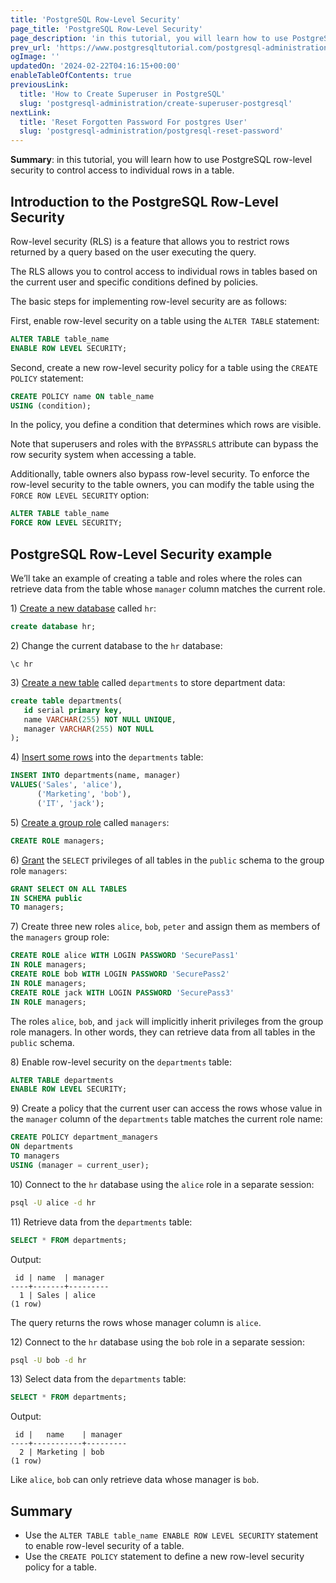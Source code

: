 ```yaml
---
title: 'PostgreSQL Row-Level Security'
page_title: 'PostgreSQL Row-Level Security'
page_description: 'in this tutorial, you will learn how to use PostgreSQL row-level security to control access to individual rows in a table.'
prev_url: 'https://www.postgresqltutorial.com/postgresql-administration/postgresql-row-level-security/'
ogImage: ''
updatedOn: '2024-02-22T04:16:15+00:00'
enableTableOfContents: true
previousLink:
  title: 'How to Create Superuser in PostgreSQL'
  slug: 'postgresql-administration/create-superuser-postgresql'
nextLink:
  title: 'Reset Forgotten Password For postgres User'
  slug: 'postgresql-administration/postgresql-reset-password'
---
```


**Summary**: in this tutorial, you will learn how to use PostgreSQL row\-level security to control access to individual rows in a table.

<CTA title="Looking to use Postgres RLS?" description="<a href='/docs/guides/neon-authorize'>Neon Authorize</a> uses the open-source <a href='https://github.com/crialabs/pg_session_jwt'>pg_session_jwt</a> extension to help you write RLS policies that map to your app's or service's auth." buttonText="Learn More" buttonUrl="/docs/guides/neon-authorize" />

## Introduction to the PostgreSQL Row\-Level Security

Row\-level security (RLS) is a feature that allows you to restrict rows returned by a query based on the user executing the query.

The RLS allows you to control access to individual rows in tables based on the current user and specific conditions defined by policies.

The basic steps for implementing row\-level security are as follows:

First, enable row\-level security on a table using the `ALTER TABLE` statement:

```sql
ALTER TABLE table_name
ENABLE ROW LEVEL SECURITY;
```

Second, create a new row\-level security policy for a table using the `CREATE POLICY` statement:

```sql
CREATE POLICY name ON table_name
USING (condition);
```

In the policy, you define a condition that determines which rows are visible.

Note that superusers and roles with the `BYPASSRLS` attribute can bypass the row security system when accessing a table.

Additionally, table owners also bypass row\-level security. To enforce the row\-level security to the table owners, you can modify the table using the `FORCE ROW LEVEL SECURITY` option:

```sql
ALTER TABLE table_name
FORCE ROW LEVEL SECURITY;
```

## PostgreSQL Row\-Level Security example

We’ll take an example of creating a table and roles where the roles can retrieve data from the table whose `manager` column matches the current role.

1\) [Create a new database](postgresql-create-database) called `hr`:

```sql
create database hr;
```

2\) Change the current database to the `hr` database:

```text
\c hr
```

3\) [Create a new table](../postgresql-tutorial/postgresql-create-table) called `departments` to store department data:

```sql
create table departments(
   id serial primary key,
   name VARCHAR(255) NOT NULL UNIQUE,
   manager VARCHAR(255) NOT NULL
);
```

4\) [Insert some rows](../postgresql-tutorial/postgresql-insert-multiple-rows) into the `departments` table:

```sql
INSERT INTO departments(name, manager)
VALUES('Sales', 'alice'),
      ('Marketing', 'bob'),
      ('IT', 'jack');
```

5\) [Create a group role](postgresql-role-membership) called `managers`:

```sql
CREATE ROLE managers;
```

6\) [Grant](postgresql-grant) the `SELECT` privileges of all tables in the `public` schema to the group role `managers`:

```sql
GRANT SELECT ON ALL TABLES
IN SCHEMA public
TO managers;
```

7\) Create three new roles `alice`, `bob`, `peter` and assign them as members of the `managers` group role:

```sql
CREATE ROLE alice WITH LOGIN PASSWORD 'SecurePass1'
IN ROLE managers;
CREATE ROLE bob WITH LOGIN PASSWORD 'SecurePass2'
IN ROLE managers;
CREATE ROLE jack WITH LOGIN PASSWORD 'SecurePass3'
IN ROLE managers;
```

The roles `alice`, `bob`, and `jack` will implicitly inherit privileges from the group role managers. In other words, they can retrieve data from all tables in the `public` schema.

8\) Enable row\-level security on the `departments` table:

```sql
ALTER TABLE departments
ENABLE ROW LEVEL SECURITY;
```

9\) Create a policy that the current user can access the rows whose value in the `manager` column of the `departments` table matches the current role name:

```sql
CREATE POLICY department_managers
ON departments
TO managers
USING (manager = current_user);
```

10\) Connect to the `hr` database using the `alice` role in a separate session:

```bash
psql -U alice -d hr
```

11\) Retrieve data from the `departments` table:

```sql
SELECT * FROM departments;
```

Output:

```text
 id | name  | manager
----+-------+---------
  1 | Sales | alice
(1 row)
```

The query returns the rows whose manager column is `alice`.

12\) Connect to the `hr` database using the `bob` role in a separate session:

```bash
psql -U bob -d hr
```

13\) Select data from the `departments` table:

```sql
SELECT * FROM departments;
```

Output:

```text
 id |   name    | manager
----+-----------+---------
  2 | Marketing | bob
(1 row)
```

Like `alice`, `bob` can only retrieve data whose manager is `bob`.

## Summary

- Use the `ALTER TABLE table_name ENABLE ROW LEVEL SECURITY` statement to enable row\-level security of a table.
- Use the `CREATE POLICY` statement to define a new row\-level security policy for a table.
